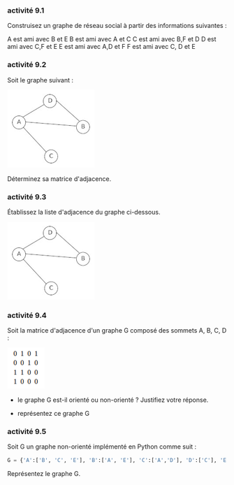 ### activité 9.1

Construisez un graphe de réseau social à partir des informations suivantes :

A est ami avec B et E
B est ami avec A et C
C est ami avec B,F et D
D est ami avec C,F et E
E est ami avec A,D et F
F est ami avec C, D et E

### activité 9.2

Soit le graphe suivant :

![](img/c9a_1.jpg)

Déterminez sa matrice d'adjacence.

### activité 9.3

Établissez la liste d'adjacence du graphe ci-dessous.

![](img/c9a_1.jpg)

### activité 9.4

Soit la matrice d'adjacence d'un graphe G composé des sommets A, B, C, D  :

![](img/c9a_2.png)

- le graphe G est-il orienté ou non-orienté ? Justifiez votre réponse.

- représentez ce graphe G

### activité 9.5

Soit G un graphe non-orienté implémenté en Python comme suit :

```python
G = {'A':['B', 'C', 'E'], 'B':['A', 'E'], 'C':['A','D'], 'D':['C'], 'E':['A','B']}
```
Représentez le graphe G.